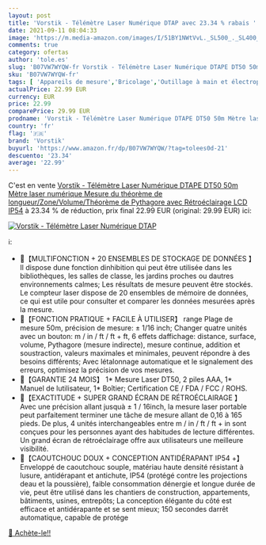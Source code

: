 ```yaml
---
layout: post
title: 'Vorstik - Télémètre Laser Numérique DTAP avec 23.34 % rabais '
date: 2021-09-11 08:04:33
image: 'https://m.media-amazon.com/images/I/51BY1NWtVvL._SL500_._SL400_.jpg'
comments: true
category: ofertas
author: 'tole.es'
slug: 'B07VW7WYQW-fr Vorstik - Télémètre Laser Numérique DTAPE DT50 50m Mètre...'
sku: 'B07VW7WYQW-fr'
tags: [ 'Appareils de mesure','Bricolage','Outillage à main et électroportatif','Télémètres laser','Télémètres laser et accessoires','vorstik', ]
actualPrice: 22.99 EUR
currency: EUR
price: 22.99
comparePrice: 29.99 EUR
prodname: 'Vorstik - Télémètre Laser Numérique DTAPE DT50 50m Mètre laser numérique Mesure du théorème de longueur/Zone/Volume/Théorème de Pythagore avec Rétroéclairage LCD  IP54'
country: 'fr'
flag: '🇫🇷'
brand: 'Vorstik'
buyurl: 'https://www.amazon.fr/dp/B07VW7WYQW/?tag=tolees0d-21'
descuento: '23.34'
average: '22.99'
---
```


C'est en vente [Vorstik - Télémètre Laser Numérique DTAPE DT50 50m Mètre laser numérique Mesure du théorème de longueur/Zone/Volume/Théorème de Pythagore avec Rétroéclairage LCD  IP54](https://www.amazon.fr/dp/B07VW7WYQW/?tag=tolees0d-21)  à  23.34 % de réduction, prix final  22.99 EUR (original: 29.99 EUR) ici:

[![Vorstik - Télémètre Laser Numérique DTAP](https://m.media-amazon.com/images/I/51BY1NWtVvL._SL500_._SL400_.jpg)](https://www.amazon.fr/dp/B07VW7WYQW/?tag=tolees0d-21)

ℹ️:

- 🌟【MULTIFONCTION + 20 ENSEMBLES DE STOCKAGE DE DONNÉES 】 Il dispose dune fonction dinhibition qui peut être utilisée dans les bibliothèques, les salles de classe, les jardins proches ou dautres environnements calmes; Les résultats de mesure peuvent être stockés. Le compteur laser dispose de 20 ensembles de mémoire de données, ce qui est utile pour consulter et comparer les données mesurées après la mesure.
- 🌟【FONCTION PRATIQUE + FACILE À UTILISER】 range Plage de mesure 50m, précision de mesure: ± 1/16 inch; Changer quatre unités avec un bouton: m / in / ft / ft + ft, 6 effets daffichage: distance, surface, volume, Pythagore (mesure indirecte), mesure continue, addition et soustraction, valeurs maximales et minimales, peuvent répondre à des besoins différents; Avec létalonnage automatique et le signalement des erreurs, optimisez la précision de vos mesures.
- 🌟【GARANTIE 24 MOIS】 1* Mesure Laser DT50, 2 piles AAA, 1* Manuel de lutilisateur, 1* Boîtier; Certification CE / FDA / FCC / ROHS.
- 🌟【EXACTITUDE + SUPER GRAND ÉCRAN DE RÉTROÉCLAIRAGE 】 Avec une précision allant jusquà ± 1 / 16inch, la mesure laser portable peut parfaitement terminer une tâche de mesure allant de 0,16 à 165 pieds. De plus, 4 unités interchangeables entre m / in / ft / ft + in sont conçues pour les personnes ayant des habitudes de lecture différentes. Un grand écran de rétroéclairage offre aux utilisateurs une meilleure visibilité.
- 🌟【CAOUTCHOUC DOUX + CONCEPTION ANTIDÉRAPANT IP54 +】 Enveloppé de caoutchouc souple, matériau haute densité résistant à lusure, antidérapant et antichute, IP54 (protégé contre les projections deau et la poussière), faible consommation dénergie et longue durée de vie, peut être utilisé dans les chantiers de construction, appartements, bâtiments, usines, entrepôts; La conception élégante du côté est efficace et antidérapante et se sent mieux; 150 secondes darrêt automatique, capable de protége

[🛒 Achète-le!!](https://www.amazon.fr/dp/B07VW7WYQW/?tag=tolees0d-21)
